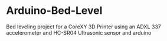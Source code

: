 # Arduino-Bed-Level
Bed leveling project for a CoreXY 3D Printer using an ADXL 337 accelerometer and HC-SR04 Ultrasonic sensor and arduino 
